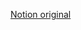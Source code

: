 [Notion original](https://pattern-helicona-f06.notion.site/Born2beroot-c6ab0424b2ca4a989501dbfd0431480e)
